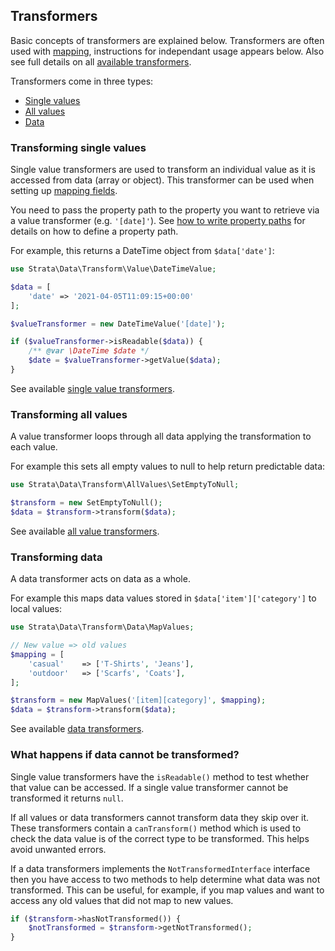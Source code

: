 ## Transformers

Basic concepts of transformers are explained below. Transformers are often used with [mapping](mapping.md), instructions 
for independant usage appears below. Also see full details on all [available transformers](available-transformers.md).

Transformers come in three types: 

* [Single values](#transforming-single-values)
* [All values](#transforming-all-values)
* [Data](#transforming-data)

### Transforming single values

Single value transformers are used to transform an individual value as it is accessed from data (array or object).
This transformer can be used when setting up [mapping fields](mapping.md#transforming-individual-values-when-mapping). 

You need to pass the property path to the property you want to retrieve via a value transformer (e.g. `'[date]'`). 
See [how to write property paths](../property-paths.md) for details on how to define a property path.

For example, this returns a DateTime object from `$data['date']`:

```php
use Strata\Data\Transform\Value\DateTimeValue;

$data = [
    'date' => '2021-04-05T11:09:15+00:00'
];

$valueTransformer = new DateTimeValue('[date]');

if ($valueTransformer->isReadable($data)) {
    /** @var \DateTime $date */
    $date = $valueTransformer->getValue($data);
}
```

See available [single value transformers](available-transformers.md#transforming-single-values).

### Transforming all values

A value transformer loops through all data applying the transformation to each value.

For example this sets all empty values to null to help return predictable data:

```php
use Strata\Data\Transform\AllValues\SetEmptyToNull;

$transform = new SetEmptyToNull();
$data = $transform->transform($data);
```

See available [all value transformers](available-transformers.md#transforming-all-values).

### Transforming data

A data transformer acts on data as a whole.

For example this maps data values stored in `$data['item']['category']` to local values:

```php
use Strata\Data\Transform\Data\MapValues;

// New value => old values
$mapping = [
    'casual'    => ['T-Shirts', 'Jeans'],
    'outdoor'   => ['Scarfs', 'Coats'],
];

$transform = new MapValues('[item][category]', $mapping);
$data = $transform->transform($data);
```

See available [data transformers](available-transformers.md#transforming-data).

### What happens if data cannot be transformed?

Single value transformers have the `isReadable()` method to test whether that value can be accessed. If a single value 
transformer cannot be transformed it returns `null`.

If all values or data transformers cannot transform data they skip over it. These transformers contain a
`canTransform()` method which is used to check the data value is of the correct type to be transformed. This helps avoid
unwanted errors.

If a data transformers implements the `NotTransformedInterface` interface then you have access to two methods to help 
determine what data was not transformed. This can be useful, for example, if you map values and want to access any old 
values that did not map to new values.

```php
if ($transform->hasNotTransformed()) {
    $notTransformed = $transform->getNotTransformed();
}
```